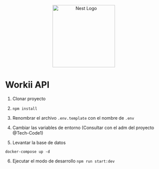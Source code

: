 <p align="center">
  <a href="http://nestjs.com/" target="blank"><img src="https://nestjs.com/img/logo-small.svg" width="200" alt="Nest Logo" /></a>
</p>

# Workii API

1. Clonar proyecto
2. ```npm install```
3. Renombrar el archivo ```.env.template``` con el nombre de ```.env```
4. Cambiar las variables de entorno (Consultar con el adm del proyecto @Tech-Code1)

5. Levantar la base de datos
```
docker-compose up -d
```
6. Ejecutar el modo de desarrollo ```npm run start:dev```